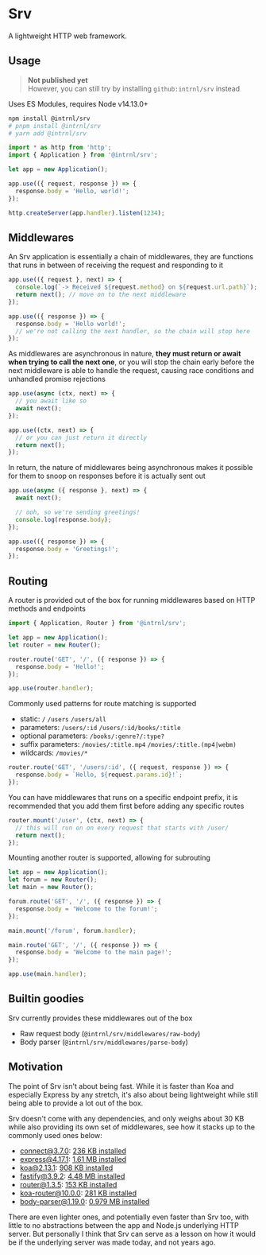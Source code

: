 # Srv

A lightweight HTTP web framework.

## Usage

> **Not published yet**  
> However, you can still try by installing `github:intrnl/srv` instead

Uses ES Modules, requires Node v14.13.0+

```sh
npm install @intrnl/srv
# pnpm install @intrnl/srv
# yarn add @intrnl/srv
```

```js
import * as http from 'http';
import { Application } from '@intrnl/srv';

let app = new Application();

app.use(({ request, response }) => {
  response.body = 'Hello, world!';
});

http.createServer(app.handler).listen(1234);
```

## Middlewares

An Srv application is essentially a chain of middlewares, they are functions
that runs in between of receiving the request and responding to it

```js
app.use(({ request }, next) => {
  console.log(`-> Received ${request.method} on ${request.url.path}`);
  return next(); // move on to the next middleware
});

app.use(({ response }) => {
  response.body = 'Hello world!';
  // we're not calling the next handler, so the chain will stop here
});
```

As middlewares are asynchronous in nature, **they must return or await when
trying to call the next one**, or you will stop the chain early before the next
middleware is able to handle the request, causing race conditions and unhandled
promise rejections

```js
app.use(async (ctx, next) => {
  // you await like so
  await next();
});

app.use((ctx, next) => {
  // or you can just return it directly
  return next();
});
```

In return, the nature of middlewares being asynchronous makes it possible for
them to snoop on responses before it is actually sent out

```js
app.use(async ({ response }, next) => {
  await next();

  // ooh, so we're sending greetings!
  console.log(response.body);
});

app.use(({ response }) => {
  response.body = 'Greetings!';
});
```

## Routing

A router is provided out of the box for running middlewares based on HTTP
methods and endpoints

```js
import { Application, Router } from '@intrnl/srv';

let app = new Application();
let router = new Router();

router.route('GET', '/', ({ response }) => {
  response.body = 'Hello!';
});

app.use(router.handler);
```

Commonly used patterns for route matching is supported

- static: `/` `/users` `/users/all`
- parameters: `/users/:id` `/users/:id/books/:title`
- optional parameters: `/books/:genre?/:type?`
- suffix parameters: `/movies/:title.mp4` `/movies/:title.(mp4|webm)`
- wildcards: `/movies/*`

```js
router.route('GET', '/users/:id', ({ request, response }) => {
  response.body = `Hello, ${request.params.id}!`;
});
```

You can have middlewares that runs on a specific endpoint prefix, it is
recommended that you add them first before adding any specific routes

```js
router.mount('/user', (ctx, next) => {
  // this will run on on every request that starts with /user/
  return next();
});
```

Mounting another router is supported, allowing for subrouting

```js
let app = new Application();
let forum = new Router();
let main = new Router();

forum.route('GET', '/', ({ response }) => {
  response.body = 'Welcome to the forum!';
});

main.mount('/forum', forum.handler);

main.route('GET', '/', ({ response }) => {
  response.body = 'Welcome to the main page!';
});

app.use(main.handler);
```

## Builtin goodies

Srv currently provides these middlewares out of the box

- Raw request body (`@intrnl/srv/middlewares/raw-body`)
- Body parser (`@intrnl/srv/middlewares/parse-body`)

## Motivation

The point of Srv isn't about being fast. While it is faster than Koa and
especially Express by any stretch, it's also about being lightweight while
still being able to provide a lot out of the box.

Srv doesn't come with any dependencies, and only weighs about 30 KB while
also providing its own set of middlewares, see how it stacks up to the commonly
used ones below:

- connect@3.7.0: [236 KB installed](https://packagephobia.com/result?p=connect@3.7.0)
- express@4.17.1: [1.61 MB installed](https://packagephobia.com/result?p=express@4.17.1)
- koa@2.13.1: [908 KB installed](https://packagephobia.com/result?p=koa@2.13.1)
- fastify@3.9.2: [4.48 MB installed](https://packagephobia.com/result?p=fastify@3.9.2)
- router@1.3.5: [153 KB installed](https://packagephobia.com/result?p=router@1.3.5)
- koa-router@10.0.0: [281 KB installed](https://packagephobia.com/result?p=koa-router@10.0.0)
- body-parser@1.19.0: [0.979 MB installed](https://packagephobia.com/result?p=body-parser@1.19.0)

There are even lighter ones, and potentially even faster than Srv too, with
little to no abstractions between the app and Node.js underlying HTTP server.
But personally I think that Srv can serve as a lesson on how it would be if the
underlying server was made today, and not years ago.
